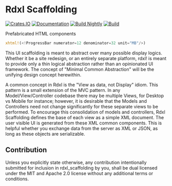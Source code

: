 Rdxl Scaffolding
================

[![Crates.IO](https://img.shields.io/crates/v/rdxl_scaffolding.svg)](https://crates.rs/crates/rdxl_scaffolding)
[![Documentation](https://img.shields.io/badge/api-rustdoc-blue.svg)](https://docs.rs/rdxl_scaffolding)
[![Build Nightly](https://github.com/andrew-johnson-4/rdxl_scaffolding/workflows/BuildNightly/badge.svg)](https://github.com/andrew-johnson-4/rdxl_scaffolding)
[![Build](https://github.com/andrew-johnson-4/rdxl_scaffolding/workflows/Build/badge.svg)](https://github.com/andrew-johnson-4/rdxl_scaffolding)

Prefabricated HTML components

```rust
xhtml!(<!ProgressBar numerator=12 denominator=32 unit="MB"/>)
```

This UI scaffolding is meant to abstract over many possible display logics. Whether it be a site redesign,
or an entirely separate platform, rdxl! is meant to provide only a thin logical abstraction rather than an
opinionated UI framework. The concept of "Minimal Common Abstraction" will be the unifying design concept
herewithin.

A common concept in Rdxl is the "View as data, not Display" idiom. This pattern is a small extension of the MVC pattern.
In any Model/View/Controller codebase there may be multiple Views, for Desktop vs Mobile for instance; however, it is
desirable that the Models and Controllers need not change significantly for these separate views to be performed. To
encourage this consolidation of models and controllers, Rdxl Scaffolding defines the base of each view as a simple XML
document. The user visible UI is generated from these XML common components. This is helpful whether you exchange data
from the server as XML or JSON, as long as these objects are serializable.

## Contribution
Unless you explicitly state otherwise, any contribution intentionally submitted for inclusion in rdxl_scaffolding by you,
shall be dual licensed under the MIT and Apache 2.0 license without any additional terms or conditions.
